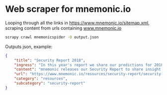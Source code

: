 # Web scraper for mnemonic.io

Looping through all the links in https://www.mnemonic.io/sitemap.xml, scraping content from urls containing www.mnemonic.io

```bash
scrapy crawl mnemonicspider -O output.json
```

Outputs json, example:

```json
{
    "title": "Security Report 2018", 
    "ingress": "In this year's report we share our predictions for 2018, and the trends we observed from our 24x7 Security Operations Center", 
    "content": "mnemonic releases our Security Report to share insight from our team of security experts and Security Operations Center. Topics from this year's report include:Security Report 2018 also includes the guest article:", 
    "url": "https://www.mnemonic.io/resources/security-report/security-report-2018/", 
    "category": "resources", 
    "subcategory": "security-report"
}
```

